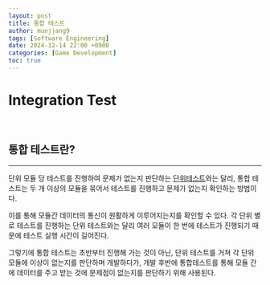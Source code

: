 ```yaml
---
layout: post
title: 통합 테스트
author: munjjang9
tags: [Software Engineering]
date: 2024-12-14 22:00 +0900
categories: [Game Development]
toc: true
---
```


# Integration Test

<br>

## 통합 테스트란?

---

단위 모듈 당 테스트를 진행하여 문제가 없는지 판단하는 [단위테스트](https://munjjang9.github.io/software%20engineering/2024/12/13/TK-Unit-Test/#%EB%8B%A8%EC%9C%84-%ED%85%8C%EC%8A%A4%ED%8A%B8%EB%9E%80)와는 달리, 통합 테스트는 두 개 이상의 모듈을 묶어서 테스트를 진행하고 문제가 없는지 확인하는 방법이다.

이를 통해 모듈간 데이터의 통신이 원활하게 이루어지는지를 확인할 수 있다. 각 단위 별로 테스트를 진행하는 단위 테스트와는 달리 여러 모듈이 한 번에 테스트가 진행되기 때문에 테스트 실행 시간이 길어진다. 

그렇기에 통합 테스트는 초반부터 진행해 가는 것이 아닌, 단위 테스트를 거쳐 각 단위 모듈에 이상이 없는지를 판단하며 개발하다가, 개발 후반에 통합테스트를 통해 모듈 간에 데이터를 주고 받는 것에 문제점이 없는지를 판단하기 위해 사용된다.